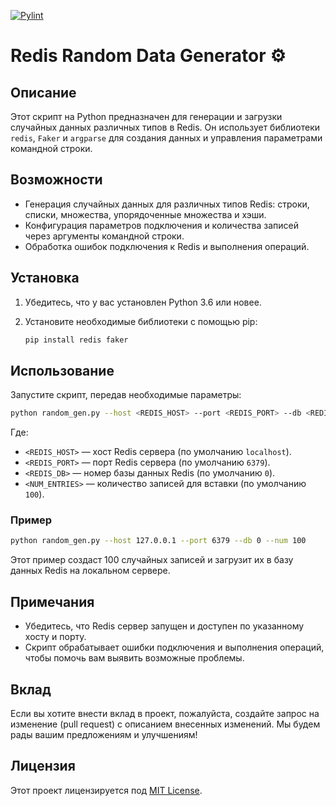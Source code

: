 [![Pylint](https://github.com/iwizard7/redis-random-data-generator/actions/workflows/pylint.yml/badge.svg)](https://github.com/iwizard7/redis-random-data-generator/actions/workflows/pylint.yml)
# Redis Random Data Generator ⚙️

## Описание

Этот скрипт на Python предназначен для генерации и загрузки случайных данных различных типов в Redis. Он использует библиотеки `redis`, `Faker` и `argparse` для создания данных и управления параметрами командной строки.

## Возможности

- Генерация случайных данных для различных типов Redis: строки, списки, множества, упорядоченные множества и хэши.
- Конфигурация параметров подключения и количества записей через аргументы командной строки.
- Обработка ошибок подключения к Redis и выполнения операций.

## Установка

1. Убедитесь, что у вас установлен Python 3.6 или новее.
2. Установите необходимые библиотеки с помощью pip:

   ```bash
   pip install redis faker
   ```

## Использование

Запустите скрипт, передав необходимые параметры:

```bash
python random_gen.py --host <REDIS_HOST> --port <REDIS_PORT> --db <REDIS_DB> --num <NUM_ENTRIES>
```

Где:
- `<REDIS_HOST>` — хост Redis сервера (по умолчанию `localhost`).
- `<REDIS_PORT>` — порт Redis сервера (по умолчанию `6379`).
- `<REDIS_DB>` — номер базы данных Redis (по умолчанию `0`).
- `<NUM_ENTRIES>` — количество записей для вставки (по умолчанию `100`).

### Пример

```bash
python random_gen.py --host 127.0.0.1 --port 6379 --db 0 --num 100
```

Этот пример создаст 100 случайных записей и загрузит их в базу данных Redis на локальном сервере.

## Примечания

- Убедитесь, что Redis сервер запущен и доступен по указанному хосту и порту.
- Скрипт обрабатывает ошибки подключения и выполнения операций, чтобы помочь вам выявить возможные проблемы.

## Вклад

Если вы хотите внести вклад в проект, пожалуйста, создайте запрос на изменение (pull request) с описанием внесенных изменений. Мы будем рады вашим предложениям и улучшениям!

## Лицензия

Этот проект лицензируется под [MIT License](LICENSE).